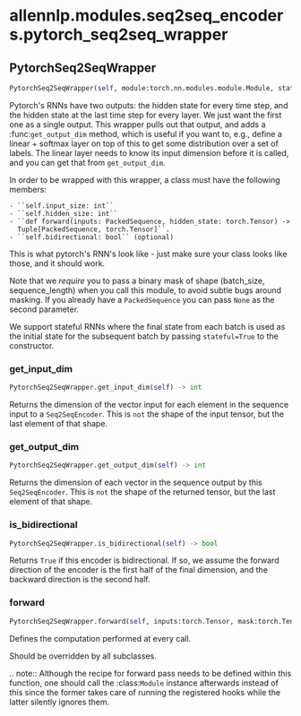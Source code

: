 # allennlp.modules.seq2seq_encoders.pytorch_seq2seq_wrapper

## PytorchSeq2SeqWrapper
```python
PytorchSeq2SeqWrapper(self, module:torch.nn.modules.module.Module, stateful:bool=False) -> None
```

Pytorch's RNNs have two outputs: the hidden state for every time step, and the hidden state at
the last time step for every layer.  We just want the first one as a single output.  This
wrapper pulls out that output, and adds a :func:`get_output_dim` method, which is useful if you
want to, e.g., define a linear + softmax layer on top of this to get some distribution over a
set of labels.  The linear layer needs to know its input dimension before it is called, and you
can get that from ``get_output_dim``.

In order to be wrapped with this wrapper, a class must have the following members:

    - ``self.input_size: int``
    - ``self.hidden_size: int``
    - ``def forward(inputs: PackedSequence, hidden_state: torch.Tensor) ->
      Tuple[PackedSequence, torch.Tensor]``.
    - ``self.bidirectional: bool`` (optional)

This is what pytorch's RNN's look like - just make sure your class looks like those, and it
should work.

Note that we *require* you to pass a binary mask of shape (batch_size, sequence_length)
when you call this module, to avoid subtle bugs around masking.  If you already have a
``PackedSequence`` you can pass ``None`` as the second parameter.

We support stateful RNNs where the final state from each batch is used as the initial
state for the subsequent batch by passing ``stateful=True`` to the constructor.

### get_input_dim
```python
PytorchSeq2SeqWrapper.get_input_dim(self) -> int
```

Returns the dimension of the vector input for each element in the sequence input
to a ``Seq2SeqEncoder``. This is `not` the shape of the input tensor, but the
last element of that shape.

### get_output_dim
```python
PytorchSeq2SeqWrapper.get_output_dim(self) -> int
```

Returns the dimension of each vector in the sequence output by this ``Seq2SeqEncoder``.
This is `not` the shape of the returned tensor, but the last element of that shape.

### is_bidirectional
```python
PytorchSeq2SeqWrapper.is_bidirectional(self) -> bool
```

Returns ``True`` if this encoder is bidirectional.  If so, we assume the forward direction
of the encoder is the first half of the final dimension, and the backward direction is the
second half.

### forward
```python
PytorchSeq2SeqWrapper.forward(self, inputs:torch.Tensor, mask:torch.Tensor, hidden_state:torch.Tensor=None) -> torch.Tensor
```
Defines the computation performed at every call.

Should be overridden by all subclasses.

.. note::
    Although the recipe for forward pass needs to be defined within
    this function, one should call the :class:`Module` instance afterwards
    instead of this since the former takes care of running the
    registered hooks while the latter silently ignores them.

